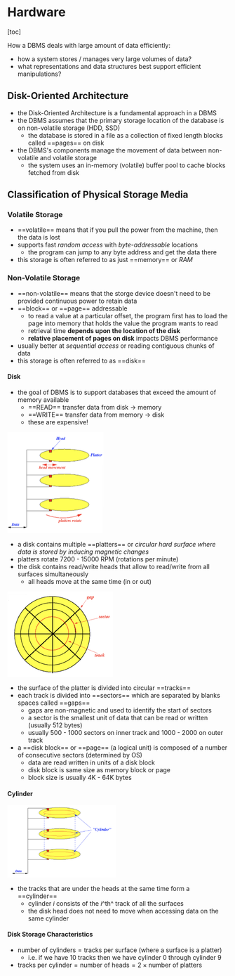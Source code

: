 # Hardware

[toc]

How a DBMS deals with large amount of data efficiently:

- how a system stores / manages very large volumes of data?
- what representations and data structures best support efficient manipulations?

## Disk-Oriented Architecture

- the Disk-Oriented Architecture is a fundamental approach in a DBMS 
- the DBMS assumes that the primary storage location of the database is on non-volatile storage (HDD, SSD)
  -  the database is stored in a file as a collection of fixed length blocks called ==pages== on disk
- the DBMS's components manage the movement of data between non-volatile and volatile storage
  - the system uses an in-memory (volatile) buffer pool to cache blocks fetched from disk

## Classification of Physical Storage Media

### Volatile Storage

- ==volatile== means that if you pull the power from the machine, then the data is lost
- supports fast *random  access* with *byte-addressable* locations
  - the program can jump to any byte address and get the data there
- this storage is often referred to as just ==memory== or *RAM*

### Non-Volatile Storage

- ==non-volatile== means that the storge device doesn't need to be provided continuous power to retain data
- ==block== or ==page== addressable
  - to read a value at a particular offset, the program first has to load the page into memory that holds the value the program wants to read
  - retrieval time **depends upon the location of the disk** 
  - **relative placement of pages on disk** impacts DBMS performance
- usually better at *sequential access* or reading contiguous chunks of data
- this storage is often referred to as ==disk==

#### Disk

- the goal of DBMS is to support databases that exceed the amount of memory available
  - ==READ== transfer data from disk → memory 
  - ==WRITE== transfer data from memory → disk
  - these are expensive!

<img src="images/image-20230829133622083.png" alt="image-20230829133622083" style="zoom:50%;" />

- a disk contains multiple ==platters== or *circular hard surface where data is stored by inducing magnetic changes*
- platters rotate 7200 - 15000 RPM (rotations per minute)
- the disk contains read/write heads that allow to read/write from all surfaces simultaneously
  - all heads move at the same time (in or out)

<img src="images/image-20230829134816959.png" alt="image-20230829134816959" style="zoom:50%;" />

- the surface of the platter is divided into circular ==tracks==
- each track is divided into ==sectors== which are separated by blanks spaces called ==gaps==
  - gaps are non-magnetic and used to identify the start of sectors
  - a sector is the smallest unit of data that can be read or written (usually 512 bytes)
  - usually 500 - 1000 sectors on inner track and 1000 - 2000 on outer track
- a ==disk block== or ==page== (a logical unit) is composed of a number of consecutive sectors (determined by OS)
  - data are read written in units of a disk block
  - disk block is same size as memory block or page
  - block size is usually 4K - 64K bytes

#### Cylinder

<img src="images/image-20230829134828846.png" alt="image-20230829134828846" style="zoom: 67%;" />

- the tracks that are under the heads at the same time form a ==cylinder==
  - cylinder $i$ consists of the $i$^th^ track of all the surfaces
  - the disk head does not need to move when accessing data on the same cylinder

#### Disk Storage Characteristics

- $\text{number of cylinders} = \text{tracks per surface}$ (where a surface is a platter)
  - i.e. if we have 10 tracks then we have cylinder 0 through cylinder 9
- $\text{tracks per cylinder} = \text{number of heads} = 2 \times \text{number of platters}$
